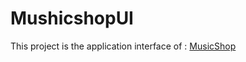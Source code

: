 # MushicshopUI

This project is the application interface of :
[MusicShop](https://github.com/CrnTarim/MusicShopAPI-.Net/tree/master)

